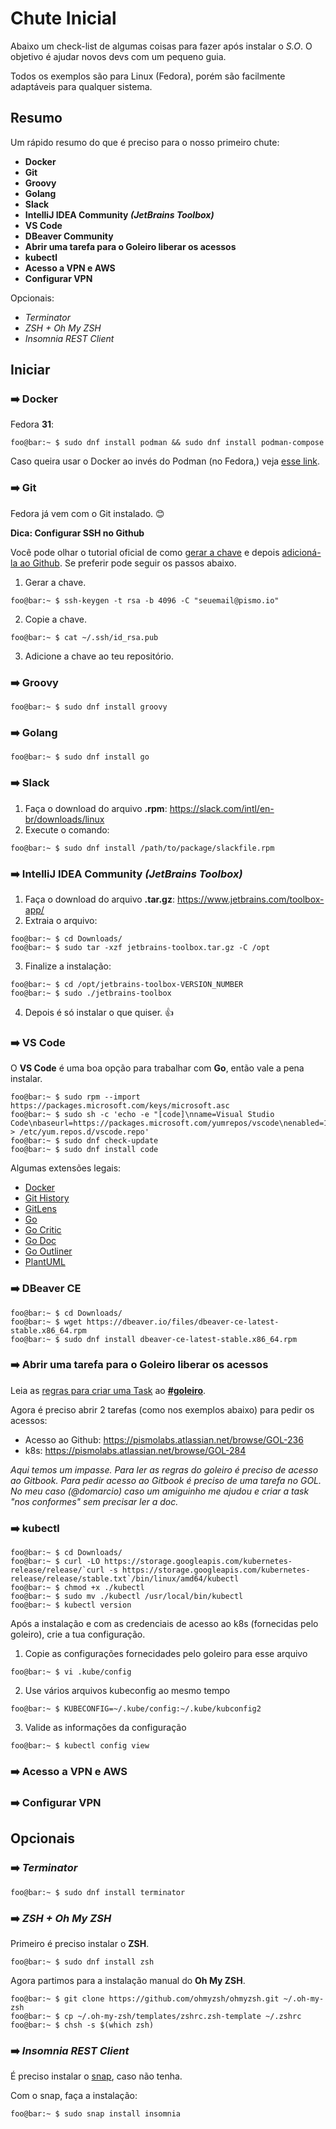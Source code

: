
# Chute Inicial
Abaixo um check-list de algumas coisas para fazer após instalar o _S.O_. O objetivo é ajudar novos devs com um pequeno guia.

Todos os exemplos são para Linux (Fedora), porém são facilmente adaptáveis para qualquer sistema.

## Resumo
Um rápido resumo do que é preciso para o nosso primeiro chute:

- **Docker**
- **Git**
- **Groovy**
- **Golang**
- **Slack**
- **IntelliJ IDEA Community _(JetBrains Toolbox)_**
- **VS Code**
- **DBeaver Community**
- **Abrir uma tarefa para o Goleiro liberar os acessos**
- **kubectl**
- **Acesso a VPN e AWS**
- **Configurar VPN**

Opcionais:

- *Terminator*
- *ZSH + Oh My ZSH*
- *Insomnia REST Client*

## Iniciar

### :arrow_right: Docker
Fedora **31**:
```console
foo@bar:~ $ sudo dnf install podman && sudo dnf install podman-compose
```
Caso queira usar o Docker ao invés do Podman (no Fedora,) veja [esse link](https://www.linuxuprising.com/2019/11/how-to-install-and-use-docker-on-fedora.html).

### :arrow_right: Git
Fedora já vem com o Git instalado. :blush:

**Dica: Configurar SSH no Github**

Você pode olhar o tutorial oficial de como [gerar a chave](https://help.github.com/en/github/authenticating-to-github/generating-a-new-ssh-key-and-adding-it-to-the-ssh-agent) e depois [adicioná-la ao Github](https://help.github.com/en/github/authenticating-to-github/adding-a-new-ssh-key-to-your-github-account). Se preferir pode seguir os passos abaixo.

1. Gerar a chave.
```console
foo@bar:~ $ ssh-keygen -t rsa -b 4096 -C "seuemail@pismo.io"
```
2. Copie a chave.
```console
foo@bar:~ $ cat ~/.ssh/id_rsa.pub
```
3. Adicione a chave ao teu repositório.

### :arrow_right: Groovy
```console
foo@bar:~ $ sudo dnf install groovy
```
### :arrow_right: Golang
```console
foo@bar:~ $ sudo dnf install go
```
### :arrow_right: Slack
1. Faça o download do arquivo **.rpm**: https://slack.com/intl/en-br/downloads/linux
2. Execute o comando:
```console
foo@bar:~ $ sudo dnf install /path/to/package/slackfile.rpm
```
### :arrow_right: IntelliJ IDEA Community _(JetBrains Toolbox)_
1. Faça o download do arquivo **.tar.gz**: https://www.jetbrains.com/toolbox-app/
2. Extraia o arquivo:
```console
foo@bar:~ $ cd Downloads/
foo@bar:~ $ sudo tar -xzf jetbrains-toolbox.tar.gz -C /opt
```
3. Finalize a instalação:
```console
foo@bar:~ $ cd /opt/jetbrains-toolbox-VERSION_NUMBER
foo@bar:~ $ sudo ./jetbrains-toolbox
```
4. Depois é só instalar o que quiser. :+1:
### :arrow_right: VS Code
O **VS Code** é uma boa opção para trabalhar com **Go**, então vale a pena instalar.

```console
foo@bar:~ $ sudo rpm --import https://packages.microsoft.com/keys/microsoft.asc
foo@bar:~ $ sudo sh -c 'echo -e "[code]\nname=Visual Studio Code\nbaseurl=https://packages.microsoft.com/yumrepos/vscode\nenabled=1\ngpgcheck=1\ngpgkey=https://packages.microsoft.com/keys/microsoft.asc" > /etc/yum.repos.d/vscode.repo'
foo@bar:~ $ sudo dnf check-update
foo@bar:~ $ sudo dnf install code
```
Algumas extensões legais:
- [Docker      ](https://marketplace.visualstudio.com/items?itemName=ms-azuretools.vscode-docker)
- [Git History ](https://marketplace.visualstudio.com/items?itemName=donjayamanne.githistory)
- [GitLens     ](https://marketplace.visualstudio.com/items?itemName=eamodio.gitlens)
- [Go          ](https://marketplace.visualstudio.com/items?itemName=ms-vscode.Go)
- [Go Critic   ](https://marketplace.visualstudio.com/items?itemName=neverik.go-critic)
- [Go Doc      ](https://marketplace.visualstudio.com/items?itemName=msyrus.go-doc)
- [Go Outliner ](https://marketplace.visualstudio.com/items?itemName=766b.go-outliner)
- [PlantUML    ](https://marketplace.visualstudio.com/items?itemName=jebbs.plantuml)
### :arrow_right: DBeaver CE
```console
foo@bar:~ $ cd Downloads/
foo@bar:~ $ wget https://dbeaver.io/files/dbeaver-ce-latest-stable.x86_64.rpm
foo@bar:~ $ sudo dnf install dbeaver-ce-latest-stable.x86_64.rpm
```
### :arrow_right: Abrir uma tarefa para o Goleiro liberar os acessos
Leia as [regras para criar uma Task](https://app.gitbook.com/@pismo-docs/s/goleiro/) ao [**#goleiro**](https://pismo.slack.com/archives/CPQT2BGR4).

Agora é preciso abrir 2 tarefas (como nos exemplos abaixo) para pedir os acessos:
- Acesso ao Github: https://pismolabs.atlassian.net/browse/GOL-236
- k8s: https://pismolabs.atlassian.net/browse/GOL-284

*Aqui temos um impasse. Para ler as regras do goleiro é preciso de acesso ao Gitbook. Para pedir acesso ao Gitbook é preciso de uma tarefa no GOL. No meu caso (@domarcio) caso um amiguinho me ajudou e criar a task "nos conformes" sem precisar ler a doc.*
### :arrow_right: kubectl
```console
foo@bar:~ $ cd Downloads/
foo@bar:~ $ curl -LO https://storage.googleapis.com/kubernetes-release/release/`curl -s https://storage.googleapis.com/kubernetes-release/release/stable.txt`/bin/linux/amd64/kubectl
foo@bar:~ $ chmod +x ./kubectl
foo@bar:~ $ sudo mv ./kubectl /usr/local/bin/kubectl
foo@bar:~ $ kubectl version
```

Após a instalação e com as credenciais de acesso ao k8s (fornecidas pelo goleiro), crie a tua configuração.

1. Copie as configurações fornecidades pelo goleiro para esse arquivo
```console
foo@bar:~ $ vi .kube/config
```
2. Use vários arquivos kubeconfig ao mesmo tempo
```console
foo@bar:~ $ KUBECONFIG=~/.kube/config:~/.kube/kubconfig2
```
3. Valide as informações da configuração
```console
foo@bar:~ $ kubectl config view
```
### :arrow_right: Acesso a VPN e AWS
### :arrow_right: Configurar VPN

## Opcionais

### :arrow_right: *Terminator*
```console
foo@bar:~ $ sudo dnf install terminator
```

### :arrow_right: *ZSH + Oh My ZSH*

Primeiro é preciso instalar o **ZSH**.
```console
foo@bar:~ $ sudo dnf install zsh
```
Agora partimos para a instalação manual do **Oh My ZSH**.
```console
foo@bar:~ $ git clone https://github.com/ohmyzsh/ohmyzsh.git ~/.oh-my-zsh
foo@bar:~ $ cp ~/.oh-my-zsh/templates/zshrc.zsh-template ~/.zshrc
foo@bar:~ $ chsh -s $(which zsh)
```
### :arrow_right: *Insomnia REST Client*

É preciso instalar o [snap](https://snapcraft.io/docs/installing-snap-on-fedora), caso não tenha.

Com o snap, faça a instalação:
```console
foo@bar:~ $ sudo snap install insomnia
```

